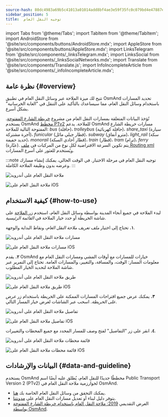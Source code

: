 ```yaml
---
source-hash: 80dc4983a69b5c41013a01014add8bf4ae3e59f35fc0c079bd4e47887e3e4bea
sidebar_position: 5
title:  توجيه النقل العام
---
```

import Tabs from '@theme/Tabs';
import TabItem from '@theme/TabItem';
import AndroidStore from '@site/src/components/buttons/AndroidStore.mdx';
import AppleStore from '@site/src/components/buttons/AppleStore.mdx';
import LinksTelegram from '@site/src/components/_linksTelegram.mdx';
import LinksSocial from '@site/src/components/_linksSocialNetworks.mdx';
import Translate from '@site/src/components/Translate.js';
import InfoIncompleteArticle from '@site/src/components/_infoIncompleteArticle.mdx';




## نظرة عامة {#overview}

تتيح لك ميزة الملاحة عبر وسائل النقل العام في تطبيق OsmAnd تحديد المسارات باستخدام وسائل النقل العام، مما سيساعدك بالتأكيد على التنقل في "الغابة الخرسانية" بشكل أسرع.

تُؤخذ البيانات المتعلقة بمسارات النقل العام من مشروع [خريطة الشارع المفتوحة](http://openstreetmap.org/). يستخدم OsmAnd [مخطط PTv2](https://wiki.openstreetmap.org/wiki/Public_transport) للملاحة. يدعم OsmAnd مسارات خريطة الشارع المفتوحة التالية للملاحة: *bus* (حافلة)، *trolleybus* (حافلة كهربائية)، *share_taxi* (سيارة أجرة مشتركة)، *funicular* (قطار جبلي مائل)، *subway* (مترو أنفاق)، *light_rail* (سكة حديد خفيفة)، *monorail* (قطار أحادي السكة)، *train* (قطار)، *tram* (ترام)، *ferry* (عبّارة). يتم تكوين السرعة الافتراضية لكل نوع من المركبات في [ملف Routing xml](../../../technical/build-osmand/routing.md) ويُستخدم للعثور على أسرع المسارات.

:::note
توجيه النقل العام في مرحلة الاختبار. في الوقت الحالي، يمكنك إنشاء مسارك وعرضه بدون وظيفة الملاحة الكاملة.
:::

<Tabs groupId="operating-systems" queryString="current-os">

<TabItem value="android" label="أندرويد">

![ملاحة النقل العام على أندرويد](@site/static/img/navigation/public/navigation_android.png)

</TabItem>

<TabItem value="ios" label="iOS">

![ملاحة النقل العام على iOS](@site/static/img/navigation/public/navigation_ios.png)

</TabItem>

</Tabs>


## كيفية الاستخدام {#how-to-use}

لبدء الملاحة في جميع أنحاء المدينة بواسطة وسائل النقل العام، استخدم [زر الملاحة](../../widgets/map-buttons.md#directions) على شاشة الخريطة أو حدد خيار الملاحة في *القائمة الرئيسية*.

**١.** تحتاج إلى اختيار *ملف تعريف ملاحة النقل العام*، ونقاط البداية والوجهة.

<Tabs groupId="operating-systems" queryString="current-os">

<TabItem value="android" label="أندرويد">

![مسارات ملاحة النقل العام على أندرويد](@site/static/img/navigation/public/navigation_public_android.png)

</TabItem>

<TabItem value="ios" label="iOS">

![مسارات ملاحة النقل العام على iOS](@site/static/img/navigation/public/navigation_public_ios.png)

</TabItem>

</Tabs>

**٢.** يقدم OsmAnd خيارات للمسارات مع أوقات المشي ومسارات النقل العام مع معلومات المسار: الوقت، والمسافة، والتغيير، والمسارات العامة. تحتاج إلى التمرير عبر شاشة الملاحة لتحديد الخيار المطلوب.

<Tabs groupId="operating-systems" queryString="current-os">

<TabItem value="android" label="أندرويد">

![طريق ملاحة النقل العام على أندرويد](@site/static/img/navigation/public/navigation_way_android.png)

</TabItem>

<TabItem value="ios" label="iOS">

![طريق ملاحة النقل العام على iOS](@site/static/img/navigation/public/navigation_way_ios.png)

</TabItem>

</Tabs>

**٣.** يمكنك عرض جميع اقتراحات المسارات الممكنة على الخريطة باستخدام زر *عرض على الخريطة*. اسحب عبر الشاشات لعرض خيار المسار التالي.

<Tabs groupId="operating-systems" queryString="current-os">

<TabItem value="android" label="أندرويد">

![تفاصيل ملاحة النقل العام على أندرويد](@site/static/img/navigation/public/navigation_details_android.png)

</TabItem>

<TabItem value="ios" label="iOS">

![تفاصيل ملاحة النقل العام على iOS](@site/static/img/navigation/public/navigation_details_ios.png)

</TabItem>

</Tabs>


**٤.** انقر على زر "التفاصيل" لفتح وصف للمسار المحدد مع جميع المحطات والتغييرات.

<Tabs groupId="operating-systems" queryString="current-os">

<TabItem value="android" label="أندرويد">

![قائمة محطات ملاحة النقل العام على أندرويد](@site/static/img/navigation/public/navigation_stops_list_android.png)

</TabItem>

<TabItem value="ios" label="iOS">

![قائمة محطات ملاحة النقل العام على iOS](@site/static/img/navigation/public/navigation_stops_list_ios.png)

</TabItem>

</Tabs>


## البيانات والإرشادات {#data-and-guideline}

يستخدم OsmAnd مخططًا جديدًا للنقل العام، يُطلق عليه أيضًا اسم Public Transport Version 2 (PTv2) لخوارزمية ملاحة النقل العام في OsmAnd.

- يمكنك التحقق من وسائل النقل العام الخاصة بك [هنا](http://tools.geofabrik.de/osmi/).
- يتوفر دليل لبناء أو تعديل مسارات النقل العام على [مدونتنا](https://osmand.net/blog/guideline-pt).
- العرض التقديمي [2019: ملاحة النقل العام باستخدام خريطة الشارع المفتوحة بواسطة OsmAnd](https://www.youtube.com/watch?v=SPab09kaWPc&ab_channel=StateoftheMap).